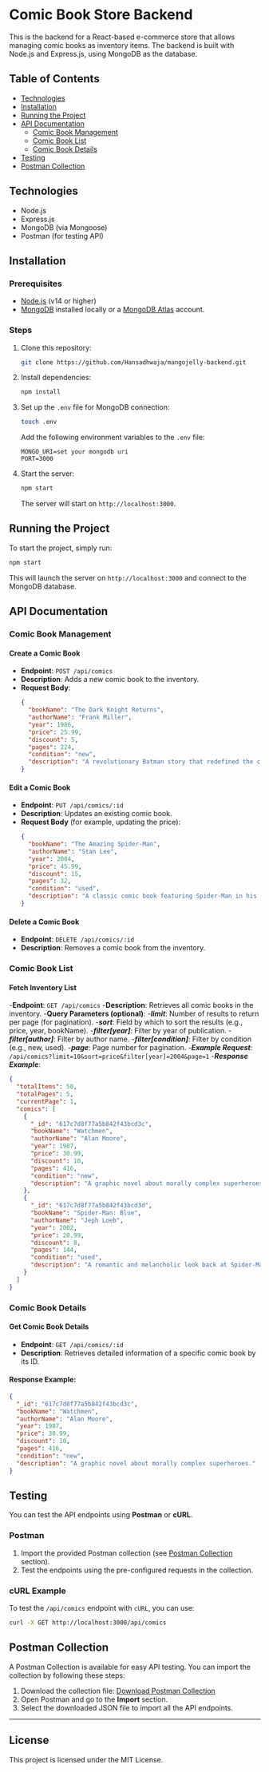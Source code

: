 
# Comic Book Store Backend

This is the backend for a React-based e-commerce store that allows managing comic books as inventory items. The backend is built with Node.js and Express.js, using MongoDB as the database.

## Table of Contents
- [Technologies](#technologies)
- [Installation](#installation)
- [Running the Project](#running-the-project)
- [API Documentation](#api-documentation)
  - [Comic Book Management](#comic-book-management)
  - [Comic Book List](#comic-book-list)
  - [Comic Book Details](#comic-book-details)
- [Testing](#testing)
- [Postman Collection](#postman-collection)

## Technologies
- Node.js
- Express.js
- MongoDB (via Mongoose)
- Postman (for testing API)

## Installation

### Prerequisites
- [Node.js](https://nodejs.org/en/download/) (v14 or higher)
- [MongoDB](https://www.mongodb.com/try/download/community) installed locally or a [MongoDB Atlas](https://www.mongodb.com/cloud/atlas) account.

### Steps

1. Clone this repository:
    ```bash
    git clone https://github.com/Hansadhwaja/mangojelly-backend.git
    ```


2. Install dependencies:
    ```bash
    npm install
    ```

3. Set up the `.env` file for MongoDB connection:
    ```bash
    touch .env
    ```

    Add the following environment variables to the `.env` file:
    ```env
    MONGO_URI=set your mongodb uri
    PORT=3000
    ```

5. Start the server:
    ```bash
    npm start
    ```

    The server will start on `http://localhost:3000`.

## Running the Project
To start the project, simply run:
```bash
npm start
```

This will launch the server on `http://localhost:3000` and connect to the MongoDB database.

## API Documentation

### Comic Book Management

#### Create a Comic Book

- **Endpoint**: `POST /api/comics`
- **Description**: Adds a new comic book to the inventory.
- **Request Body**:
  ```json
  {
    "bookName": "The Dark Knight Returns",
    "authorName": "Frank Miller",
    "year": 1986,
    "price": 25.99,
    "discount": 5,
    "pages": 224,
    "condition": "new",
    "description": "A revolutionary Batman story that redefined the character for a new generation."
  }
  ```

#### Edit a Comic Book

- **Endpoint**: `PUT /api/comics/:id`
- **Description**: Updates an existing comic book.
- **Request Body** (for example, updating the price):
  ```json
  {
    "bookName": "The Amazing Spider-Man",
    "authorName": "Stan Lee",
    "year": 2004,
    "price": 45.99,
    "discount": 15,
    "pages": 32,
    "condition": "used",
    "description": "A classic comic book featuring Spider-Man in his early years, with a slight discount due to condition."
  }
  ```

#### Delete a Comic Book

- **Endpoint**: `DELETE /api/comics/:id`
- **Description**: Removes a comic book from the inventory.

### Comic Book List

#### Fetch Inventory List
-**Endpoint**: `GET /api/comics`
-**Description**: Retrieves all comic books in the inventory.
-**Query Parameters (optional)**:
-***limit***: Number of results to return per page (for pagination).
-***sort***: Field by which to sort the results (e.g., price, year, bookName).
-***filter[year]***: Filter by year of publication.
-***filter[author]***: Filter by author name.
-***filter[condition]***: Filter by condition (e.g., new, used).
-***page***: Page number for pagination.
-***Example Request***: `/api/comics?limit=10&sort=price&filter[year]=2004&page=1`
-***Response Example***:
```json
{
  "totalItems": 50,
  "totalPages": 5,
  "currentPage": 1,
  "comics": [
    {
      "_id": "617c7d8f77a5b842f43bcd3c",
      "bookName": "Watchmen",
      "authorName": "Alan Moore",
      "year": 1987,
      "price": 30.99,
      "discount": 10,
      "pages": 416,
      "condition": "new",
      "description": "A graphic novel about morally complex superheroes."
    },
    {
      "_id": "617c7d8f77a5b842f43bcd3d",
      "bookName": "Spider-Man: Blue",
      "authorName": "Jeph Loeb",
      "year": 2002,
      "price": 20.99,
      "discount": 8,
      "pages": 144,
      "condition": "used",
      "description": "A romantic and melancholic look back at Spider-Man's early years."
    }
  ]
}
```

### Comic Book Details

#### Get Comic Book Details

- **Endpoint**: `GET /api/comics/:id`
- **Description**: Retrieves detailed information of a specific comic book by its ID.

#### Response Example:
```json
{
  "_id": "617c7d8f77a5b842f43bcd3c",
  "bookName": "Watchmen",
  "authorName": "Alan Moore",
  "year": 1987,
  "price": 30.99,
  "discount": 10,
  "pages": 416,
  "condition": "new",
  "description": "A graphic novel about morally complex superheroes."
}
```

## Testing

You can test the API endpoints using **Postman** or **cURL**.

### Postman
1. Import the provided Postman collection (see [Postman Collection](#postman-collection) section).
2. Test the endpoints using the pre-configured requests in the collection.

### cURL Example
To test the `/api/comics` endpoint with `cURL`, you can use:

```bash
curl -X GET http://localhost:3000/api/comics
```

## Postman Collection

A Postman Collection is available for easy API testing. You can import the collection by following these steps:

1. Download the collection file: [Download Postman Collection](./Comic%20Book.postman_collection.json)
2. Open Postman and go to the **Import** section.
3. Select the downloaded JSON file to import all the API endpoints.

---

## License

This project is licensed under the MIT License.

```

